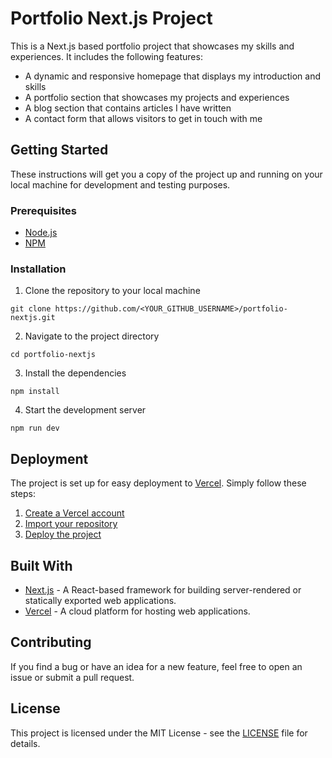 # Portfolio Next.js Project

This is a Next.js based portfolio project that showcases my skills and experiences. It includes the following features:

- A dynamic and responsive homepage that displays my introduction and skills
- A portfolio section that showcases my projects and experiences
- A blog section that contains articles I have written
- A contact form that allows visitors to get in touch with me

## Getting Started

These instructions will get you a copy of the project up and running on your local machine for development and testing purposes.

### Prerequisites

- [Node.js](https://nodejs.org/en/download/)
- [NPM](https://www.npmjs.com/get-npm)

### Installation

1. Clone the repository to your local machine

```git clone https://github.com/<YOUR_GITHUB_USERNAME>/portfolio-nextjs.git```

2. Navigate to the project directory

```cd portfolio-nextjs```

3. Install the dependencies

```npm install```

4. Start the development server

```npm run dev```

## Deployment

The project is set up for easy deployment to [Vercel](https://vercel.com). Simply follow these steps:

1. [Create a Vercel account](https://vercel.com/signup)
2. [Import your repository](https://vercel.com/docs/v2/git-integrations/import-your-project)
3. [Deploy the project](https://vercel.com/docs/v2/platform/deployments)

## Built With

- [Next.js](https://nextjs.org/) - A React-based framework for building server-rendered or statically exported web applications.
- [Vercel](https://vercel.com) - A cloud platform for hosting web applications.

## Contributing

If you find a bug or have an idea for a new feature, feel free to open an issue or submit a pull request.

## License

This project is licensed under the MIT License - see the [LICENSE](LICENSE) file for details.

